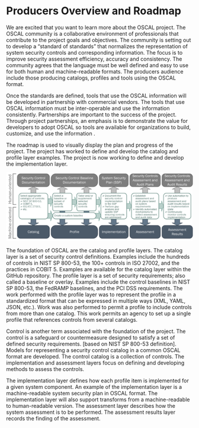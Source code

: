 # Producers Overview and Roadmap

We are excited that you want to learn more about the OSCAL project. The OSCAL community is a collaborative environment of professionals that contribute to the project goals and objectives. The community is setting out to develop a “standard of standards” that normalizes the representation of system security controls and corresponding information. The focus is to improve security assessment efficiency, accuracy and consistency. The community agrees that the language must be well defined and easy to use for both human and machine-readable formats. The producers audience include those producing catalogs, profiles and tools using the OSCAL format.

Once the standards are defined, tools that use the OSCAL information will be developed in partnership with commercial vendors. The tools that use OSCAL information must be inter-operable and use the information consistently. Partnerships are important to the success of the project. Through project partnerships, an emphasis is to demonstrate the value for developers to adopt OSCAL so tools are available for organizations to build, customize, and use the information .

The roadmap is used to visually display the plan and progress of the project. The project has worked to define and develop the catalog and profile layer examples. The project is now working to define and develop the implementation layer.

![OSCAL Roadmap](imgs/oscal-components.png)

The foundation of OSCAL are the catalog and profile layers.
The catalog layer is a set of security control definitions. Examples include the hundreds of controls in NIST SP 800-53, the 100+ controls in ISO 27002, and the practices in COBIT 5. Examples are available for the catalog layer within the GitHub repository.
The profile layer is a set of security requirements; also called a baseline or overlay. Examples include the control baselines in NIST SP 800-53, the FedRAMP baselines, and the PCI DSS requirements. The work performed with the profile layer was to represent the profile in a standardized format that can be expressed in multiple ways (XML, YAML, JSON, etc.). Work was also performed to permit a profile to include controls from more than one catalog. This work permits an agency to set up a single profile that references controls from several catalogs.

Control is another term associated with the foundation of the project. The control is a safeguard or countermeasure designed to satisfy a set of defined security requirements. [based on NIST SP 800-53 definition]. Models for representing a security control catalog in a common OSCAL format are developed. The control catalog is a collection of controls. 
The implementation and assessment layers focus on defining and developing methods to assess the controls.

The implementation layer defines how each profile item is implemented for a given system component. An example of the implementation layer is a machine-readable system security plan in OSCAL format. The implementation layer will also support transforms from a machine-readable to human-readable version.
The assessment layer describes how the system assessment is to be performed. The assessment results layer records the finding of the assessment.
